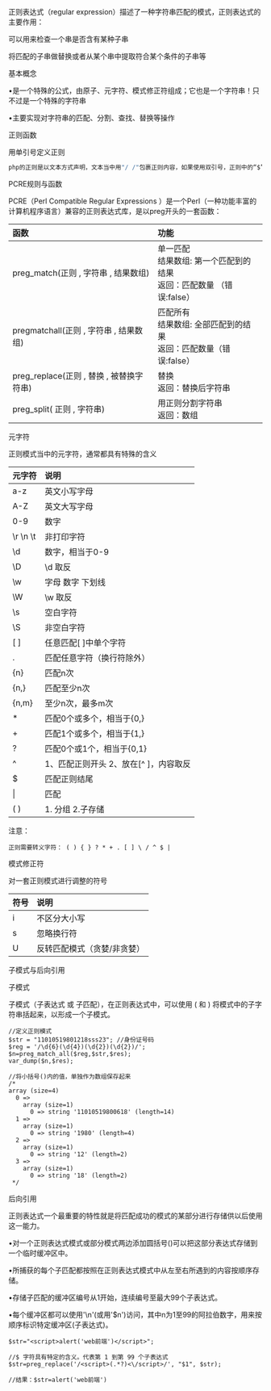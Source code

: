 正则表达式（regular expression）描述了一种字符串匹配的模式，正则表达式的主要作用：

可以用来检查一个串是否含有某种子串

将匹配的子串做替换或者从某个串中提取符合某个条件的子串等

基本概念

•是一个特殊的公式，由原子、元字符、模式修正符组成；它也是一个字符串！只不过是一个特殊的字符串

•主要实现对字符串的匹配、分割、查找、替换等操作

正则函数

用单引号定义正则

```js
php的正则是以文本方式声明，文本当中用"/ /"包裹正则内容，如果使用双引号，正则中的“$”会被解析为变量（要加\转义符），因此，用单引号定义正则更安全。
```

PCRE规则与函数

PCRE（Perl Compatible Regular Expressions ）是一个Perl（一种功能丰富的计算机程序语言）兼容的正则表达式库，是以preg开头的一套函数：

|函数										|功能																			|
|:---|:---|
|preg_match(正则 , 字符串 , 结果数组)		|单一匹配 <br />结果数组: 第一个匹配到的结果<br />返回：匹配数量 （错误:false）	|
|pregmatchall(正则 , 字符串 , 结果数组)		|匹配所有 <br />结果数组: 全部匹配到的结果<br />返回：匹配数量（错误:false）	|
|preg_replace(正则 , 替换 , 被替换字符串)	|替换<br />返回：替换后字符串													|
|preg_split( 正则 , 字符串)					|用正则分割字符串<br />返回：数组												|

元字符

正则模式当中的元字符，通常都具有特殊的含义

|元字符		|说明									|
|:---|:---|
|a-z		|英文小写字母							|
|A-Z		|英文大写字母							|
|0-9		|数字									|
|\r \n \t	|非打印字符								|
|\d			|数字，相当于0-9						|
|\D			|\d 取反								|
|\w			|字母 数字 下划线						|
|\W			|\w 取反								|
|\s			|空白字符								|
|\S			|非空白字符								|
|[ ]		|任意匹配[ ]中单个字符					|
|.			|匹配任意字符（换行符除外）				|
|{n}		|匹配n次								|
|{n,}		|匹配至少n次							|
|{n,m}		|至少n次，最多m次						|
|*			|匹配0个或多个，相当于{0,}				|
|+			|匹配1个或多个，相当于{1,}				|
|?			|匹配0个或1个，相当于{0,1}				|
|^			|1、匹配正则开头 2、放在[^ ]，内容取反	|
|$			|匹配正则结尾							|
|\|	|匹配		| 两侧任选其一							|
|( )		|1. 分组 2.子存储						|

注意：
```
正则需要转义字符： ( ) { } ? * + . [ ] \ / ^ $ |
```

模式修正符

对一套正则模式进行调整的符号

|符号	|说明						|
|:---|:---|
|i		|不区分大小写				|
|s		|忽略换行符					|
|U		|反转匹配模式（贪婪/非贪婪）|

子模式与后向引用

子模式

子模式（子表达式 或 子匹配），在正则表达式中，可以使用 ( 和 ) 将模式中的子字符串括起来，以形成一个子模式。
```
//定义正则模式
$str = "11010519801218sss23"; //身份证号码
$reg = '/\d{6}(\d{4})(\d{2})(\d{2})/';
$n=preg_match_all($reg,$str,$res);
var_dump($n,$res);

//将小括号()内的值，单独作为数组保存起来
/*
array (size=4)
  0 =>
    array (size=1)
      0 => string '11010519800618' (length=14)
  1 =>
    array (size=1)
      0 => string '1980' (length=4)
  2 =>
    array (size=1)
      0 => string '12' (length=2)
  3 =>
    array (size=1)
      0 => string '18' (length=2)
 */
```


后向引用

正则表达式一个最重要的特性就是将匹配成功的模式的某部分进行存储供以后使用这一能力。

•对一个正则表达式模式或部分模式两边添加圆括号()可以把这部分表达式存储到一个临时缓冲区中。

•所捕获的每个子匹配都按照在正则表达式模式中从左至右所遇到的内容按顺序存储。

•存储子匹配的缓冲区编号从1开始，连续编号至最大99个子表达式。

•每个缓冲区都可以使用'\n'(或用'$n')访问，其中n为1至99的阿拉伯数字，用来按顺序标识特定缓冲区(子表达式)。

```
$str="<script>alert('web前端')</script>";

//$ 字符具有特定的含义。代表第 1 到第 99 个子表达式
$str=preg_replace('/<script>(.*?)<\/script>/', "$1", $str);

//结果：$str=alert('web前端')  
```














